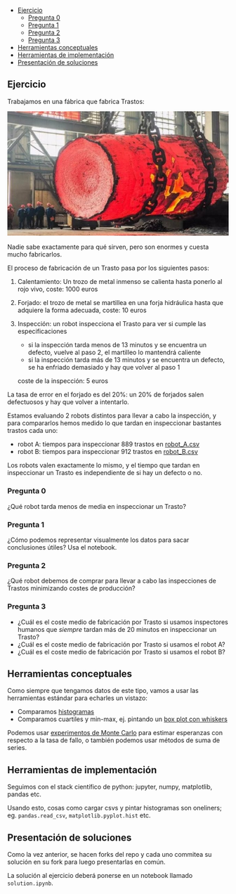 * [Ejercicio](#Ejercicio)
  * [Pregunta 0](#Pregunta-0)
  * [Pregunta 1](#Pregunta-1)
  * [Pregunta 2](#Pregunta-2)
  * [Pregunta 3](#Pregunta-3)
* [Herramientas conceptuales](#Herramientas-conceptuales)
* [Herramientas de implementación](#Herramientas-de-implementación)
* [Presentación de soluciones](#Presentación-de-soluciones)

## Ejercicio

Trabajamos en una fábrica que fabrica Trastos:

![trasto.jpeg](trasto.jpeg)

Nadie sabe exactamente para qué sirven, pero son enormes y cuesta mucho fabricarlos.

El proceso de fabricación de un Trasto pasa por los siguientes pasos:

1. Calentamiento: Un trozo de metal inmenso se calienta hasta ponerlo al rojo vivo, coste: 1000 euros
2. Forjado: el trozo de metal se martillea en una forja hidráulica hasta que adquiere la forma adecuada, coste: 10 euros
3. Inspección: un robot inspecciona el Trasto para ver si cumple las especificaciones
   - si la inspección tarda menos de 13 minutos y se encuentra un defecto, vuelve al paso 2, el martilleo lo mantendrá caliente
   - si la inspección tarda más de 13 minutos y se encuentra un defecto, se ha enfriado demasiado y hay que volver al paso 1

   coste de la inspección: 5 euros

La tasa de error en el forjado es del 20%: un 20% de forjados salen defectuosos y hay que volver a intentarlo.

Estamos evaluando 2 robots distintos para llevar a cabo la inspección, y para compararlos hemos medido lo que tardan en inspeccionar bastantes trastos cada uno:

* robot A: tiempos para inspeccionar 889 trastos en [robot_A.csv](robot_A.csv)
* robot B: tiempos para inspeccionar 912 trastos en [robot_B.csv](robot_B.csv)

Los robots valen exactamente lo mismo, y el tiempo que tardan en inspeccionar un Trasto es independiente de si hay un defecto o no.

### Pregunta 0

¿Qué robot tarda menos de media en inspeccionar un Trasto?

### Pregunta 1

¿Cómo podemos representar visualmente los datos para sacar conclusiones útiles? Usa el notebook.

### Pregunta 2

¿Qué robot debemos de comprar para llevar a cabo las inspecciones de Trastos minimizando costes de producción?

### Pregunta 3

* ¿Cuál es el coste medio de fabricación por Trasto si usamos inspectores humanos que *siempre* tardan más de 20 minutos en inspeccionar un Trasto?
* ¿Cuál es el coste medio de fabricación por Trasto si usamos el robot A?
* ¿Cuál es el coste medio de fabricación por Trasto si usamos el robot B?

## Herramientas conceptuales

Como siempre que tengamos datos de este tipo, vamos a usar las herramientas estándar para echarles un vistazo:

* Comparamos [histogramas](https://en.wikipedia.org/wiki/Histogram)
* Comparamos cuartiles y min-max, ej. pintando un [box plot con whiskers](https://en.wikipedia.org/wiki/Box_plot)

Podemos usar [experimentos de Monte Carlo](https://en.wikipedia.org/wiki/Monte_Carlo_method) para estimar esperanzas con respecto a la tasa de fallo, o también podemos usar métodos de suma de series.

## Herramientas de implementación

Seguimos con el stack científico de python: jupyter, numpy, matplotlib, pandas etc.

Usando esto, cosas como cargar csvs y pintar histogramas son oneliners; eg. `pandas.read_csv`, `matplotlib.pyplot.hist` etc.

## Presentación de soluciones

Como la vez anterior, se hacen forks del repo y cada uno commitea su solución en su fork para luego presentarlas en común.

La solución al ejercicio deberá ponerse en un notebook llamado `solution.ipynb`.
